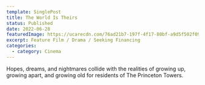```yaml
---
template: SinglePost
title: The World Is Theirs
status: Published
date: 2022-06-28
featuredImage: https://ucarecdn.com/76ad21b7-197f-4f17-80bf-a9d5f502f09c/
excerpt: Feature Film / Drama / Seeking Financing
categories:
  - category: Cinema
---
```

Hopes, dreams, and nightmares collide with the realities of growing up, growing apart, and growing old for
residents of The Princeton Towers.